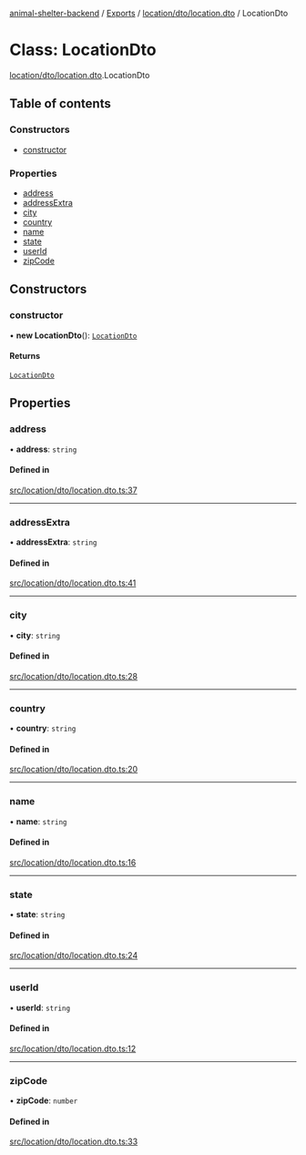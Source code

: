 [animal-shelter-backend](../README.md) / [Exports](../modules.md) / [location/dto/location.dto](../modules/location_dto_location_dto.md) / LocationDto

# Class: LocationDto

[location/dto/location.dto](../modules/location_dto_location_dto.md).LocationDto

## Table of contents

### Constructors

- [constructor](location_dto_location_dto.LocationDto.md#constructor)

### Properties

- [address](location_dto_location_dto.LocationDto.md#address)
- [addressExtra](location_dto_location_dto.LocationDto.md#addressextra)
- [city](location_dto_location_dto.LocationDto.md#city)
- [country](location_dto_location_dto.LocationDto.md#country)
- [name](location_dto_location_dto.LocationDto.md#name)
- [state](location_dto_location_dto.LocationDto.md#state)
- [userId](location_dto_location_dto.LocationDto.md#userid)
- [zipCode](location_dto_location_dto.LocationDto.md#zipcode)

## Constructors

### constructor

• **new LocationDto**(): [`LocationDto`](location_dto_location_dto.LocationDto.md)

#### Returns

[`LocationDto`](location_dto_location_dto.LocationDto.md)

## Properties

### address

• **address**: `string`

#### Defined in

[src/location/dto/location.dto.ts:37](https://github.com/B4LiN7/animal-shelter-backend/blob/5a6ce9f/src/location/dto/location.dto.ts#L37)

___

### addressExtra

• **addressExtra**: `string`

#### Defined in

[src/location/dto/location.dto.ts:41](https://github.com/B4LiN7/animal-shelter-backend/blob/5a6ce9f/src/location/dto/location.dto.ts#L41)

___

### city

• **city**: `string`

#### Defined in

[src/location/dto/location.dto.ts:28](https://github.com/B4LiN7/animal-shelter-backend/blob/5a6ce9f/src/location/dto/location.dto.ts#L28)

___

### country

• **country**: `string`

#### Defined in

[src/location/dto/location.dto.ts:20](https://github.com/B4LiN7/animal-shelter-backend/blob/5a6ce9f/src/location/dto/location.dto.ts#L20)

___

### name

• **name**: `string`

#### Defined in

[src/location/dto/location.dto.ts:16](https://github.com/B4LiN7/animal-shelter-backend/blob/5a6ce9f/src/location/dto/location.dto.ts#L16)

___

### state

• **state**: `string`

#### Defined in

[src/location/dto/location.dto.ts:24](https://github.com/B4LiN7/animal-shelter-backend/blob/5a6ce9f/src/location/dto/location.dto.ts#L24)

___

### userId

• **userId**: `string`

#### Defined in

[src/location/dto/location.dto.ts:12](https://github.com/B4LiN7/animal-shelter-backend/blob/5a6ce9f/src/location/dto/location.dto.ts#L12)

___

### zipCode

• **zipCode**: `number`

#### Defined in

[src/location/dto/location.dto.ts:33](https://github.com/B4LiN7/animal-shelter-backend/blob/5a6ce9f/src/location/dto/location.dto.ts#L33)
